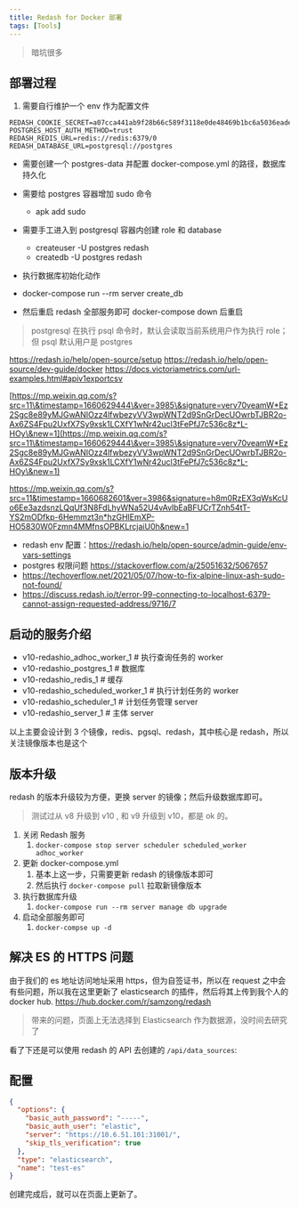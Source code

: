 ```yaml
---
title: Redash for Docker 部署
tags: [Tools]
---
```


> 暗坑很多

## 部署过程

1. 需要自行维护一个 env 作为配置文件

```text
REDASH_COOKIE_SECRET=a07cca441ab9f28b66c589f3118e0de48469b1bc6a5036eade7badbed305d96e
POSTGRES_HOST_AUTH_METHOD=trust
REDASH_REDIS_URL=redis://redis:6379/0
REDASH_DATABASE_URL=postgresql://postgres
```

- 需要创建一个 postgres-data 并配置 docker-compose.yml 的路径，数据库持久化

- 需要给 postgres 容器增加 sudo 命令
  - apk add sudo
- 需要手工进入到 postgresql 容器内创建 role 和 database
  - createuser -U postgres redash
  - createdb -U postgres redash
- 执行数据库初始化动作
- docker-compose run --rm server create\_db
- 然后重启 redash 全部服务即可 docker-compose down 后重启

> postgresql 在执行 psql 命令时，默认会读取当前系统用户作为执行 role；但 psql 默认用户是 postgres

<https://redash.io/help/open-source/setup>
<https://redash.io/help/open-source/dev-guide/docker>
<https://docs.victoriametrics.com/url-examples.html#apiv1exportcsv>

[https://mp.weixin.qq.com/s?src=11\&timestamp=1660629444\&ver=3985\&signature=verv70veamW*Ez2Sgc8e89yMJGwANIOzz4lfwbezyVV3wpWNT2d9SnGrDecUOwrbTJBR2o-Ax6ZS4Fpu2UxfX7Sy9xsk1LCXfY1wNr42ucl3tFePfJ7c536c8z*L-HOy\&new=1](https://mp.weixin.qq.com/s?src=11\&timestamp=1660629444\&ver=3985\&signature=verv70veamW*Ez2Sgc8e89yMJGwANIOzz4lfwbezyVV3wpWNT2d9SnGrDecUOwrbTJBR2o-Ax6ZS4Fpu2UxfX7Sy9xsk1LCXfY1wNr42ucl3tFePfJ7c536c8z*L-HOy\&new=1)

<https://mp.weixin.qq.com/s?src=11&timestamp=1660682601&ver=3986&signature=h8m0RzEX3qWsKcUo6Ee3azdsnzLQqUf3N8FdLhyWNa52U4vAvlbEaBFUCrTZnh54tT-YS2mODfkp-6Hemmzt3n*hzGHlEmXP-HO5830W0Fzmn4MMfnsOPBKLrcjaiU0h&new=1>

- redash env 配置：<https://redash.io/help/open-source/admin-guide/env-vars-settings>
- postgres 权限问题 <https://stackoverflow.com/a/25051632/5067657>
- <https://techoverflow.net/2021/05/07/how-to-fix-alpine-linux-ash-sudo-not-found/>
- <https://discuss.redash.io/t/error-99-connecting-to-localhost-6379-cannot-assign-requested-address/9716/7>

## 启动的服务介绍

- v10-redashio_adhoc_worker_1     # 执行查询任务的 worker
- v10-redashio_postgres_1       # 数据库
- v10-redashio_redis_1        # 缓存
- v10-redashio_scheduled_worker_1   # 执行计划任务的 worker
- v10-redashio_scheduler_1      # 计划任务管理 server
- v10-redashio_server_1        # 主体 server

以上主要会设计到 3 个镜像，redis、pgsql、redash，其中核心是 redash，所以关注镜像版本也是这个

## 版本升级

redash 的版本升级较为方便，更换 server 的镜像；然后升级数据库即可。

> 测试过从 v8 升级到 v10 , 和 v9 升级到 v10，都是 ok 的。

1. 关闭 Redash 服务
   1. `docker-compose stop server scheduler scheduled_worker adhoc_worker`
2. 更新 docker-compose.yml
   1. 基本上这一步，只需要更新 redash 的镜像版本即可
   2. 然后执行 `docker-compose pull` 拉取新镜像版本
3. 执行数据库升级
   1. `docker-compose run --rm server manage db upgrade`
4. 启动全部服务即可
   1. `docker-compse up -d`

## 解决 ES 的 HTTPS 问题

由于我们的 es 地址访问地址采用 https，但为自签证书，所以在 request 之中会有些问题，所以我在这里更新了 elasticsearch 的插件，然后将其上传到我个人的 docker hub.
<https://hub.docker.com/r/samzong/redash>

> 带来的问题，页面上无法选择到 Elasticsearch 作为数据源，没时间去研究了

看了下还是可以使用 redash 的 API 去创建的 `/api/data_sources`:

## 配置

```json
{
  "options": {
    "basic_auth_password": "-----",
    "basic_auth_user": "elastic",
    "server": "https://10.6.51.101:31001/",
    "skip_tls_verification": true
  },
  "type": "elasticsearch",
  "name": "test-es"
}
```

创建完成后，就可以在页面上更新了。
